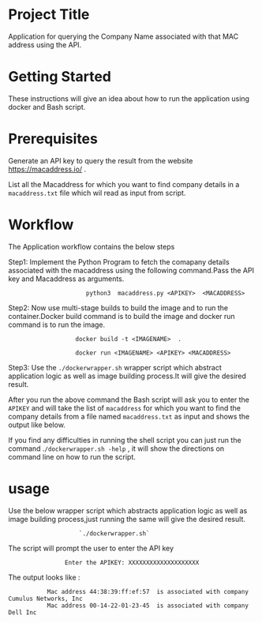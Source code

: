Project Title
============================

   Application for querying  the Company Name associated with that MAC address using the API.
   
Getting Started
==============================
   
   These instructions will give an idea about how to run the application using docker and Bash script.
   
Prerequisites
==========================
  
   Generate an API key to query the result from the website https://macaddress.io/ .
   
   List all the Macaddress for which you want to find company details  in a `macaddress.txt` file which wil read as input from script.
   
Workflow
======================
  The Application workflow contains the below steps

Step1: Implement the Python Program to fetch the comapany details associated with the macaddress using the following command.Pass the API key and Macaddress as arguments.

                          python3  macaddress.py <APIKEY>  <MACADDRESS>

Step2: Now use multi-stage builds to build the image and to run the container.Docker build command is to build the image and docker  run command is to run the image.
  
                       docker build -t <IMAGENAME>  .
                       
                       docker run <IMAGENAME> <APIKEY> <MACADDRESS>
                       
 Step3:  Use the `./dockerwrapper.sh`   wrapper script which abstract application logic as well as image building process.It will give  the desired result.
 
 After you run the above command the Bash script will ask you to enter the `APIKEY` and will take the list of `macaddress` for which you want to find the company details from a file named `macaddress.txt` as input and shows the output like below.

If you find any difficulties in running the shell script you can just run the command .`/dockerwrapper.sh -help` , it will show the directions on command line on  how to run the script.
  
 
                 
usage
===============================
  
  
 Use the below  wrapper script which abstracts application logic as well as image building process,just running the same will give the desired result.
   
                        `./dockerwrapper.sh`
  
   The script will prompt the user to enter the API key                   
                    
                    Enter the APIKEY: XXXXXXXXXXXXXXXXXXXX
                    
 
The output looks like :
                                                                                           
               Mac address 44:38:39:ff:ef:57  is associated with company Cumulus Networks, Inc  
               Mac address 00-14-22-01-23-45  is associated with company Dell Inc

